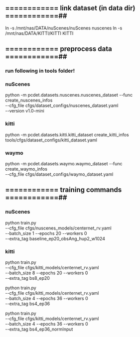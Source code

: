 
## ============ link dataset (in data dir) ============##
ln -s /mnt/nas/DATA/nuScenes/nuScenes nuscenes
ln -s /mnt/nas/DATA/KITTI/KITTI KITTI



## ============ preprocess data ============##
### run following in tools folder!
### nuScenes
python -m pcdet.datasets.nuscenes.nuscenes_dataset --func create_nuscenes_infos \
    --cfg_file cfgs/dataset_configs/nuscenes_dataset.yaml \
    --version v1.0-mini

### kitti
python -m pcdet.datasets.kitti.kitti_dataset create_kitti_infos tools/cfgs/dataset_configs/kitti_dataset.yaml


### waymo
python -m pcdet.datasets.waymo.waymo_dataset --func create_waymo_infos \
    --cfg_file cfgs/dataset_configs/waymo_dataset.yaml
    
    

## ============ training commands ============##
### nuScenes
python train.py \
--cfg_file cfgs/nuscenes_models/centernet_rv.yaml \
--batch_size 1 --epochs 20 --workers 0 \
--extra_tag baseline_ep20_obsAng_hup2_w1024



### kitti
python train.py \
--cfg_file cfgs/kitti_models/centernet_rv.yaml \
--batch_size 8 --epochs 20 --workers 0 \
--extra_tag bs8_ep20

python train.py \
--cfg_file cfgs/kitti_models/centernet_rv.yaml \
--batch_size 4 --epochs 36 --workers 0 \
--extra_tag bs4_ep36

python train.py \
--cfg_file cfgs/kitti_models/centernet_rv.yaml \
--batch_size 4 --epochs 36 --workers 0 \
--extra_tag bs4_ep36_normInput
